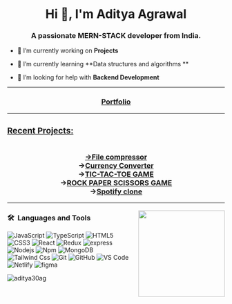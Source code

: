 <h1 align="center">Hi 👋, I'm Aditya Agrawal</h1>
<h3 align="center">A passionate MERN-STACK developer from India.</h3>

- 🔭 I’m currently working on **Projects**

- 🌱 I’m currently learning **Data structures and algorithms **

- 🤝 I’m looking for help with **Backend Development**
<hr>
<h3 align="center"><a href="https://portfolio-omega-sage-35.vercel.app/">Portfolio</a</h3>
<hr>
<h3 align="left">Recent Projects:</h3><br>
-><a href="https://github.com/Aditya30ag/Lab-project.git">File compressor </a><br>
-><a href="https://currency-converter-hole-country.netlify.app/">Currency Converter</a><br>
-><a href="https://ephemeral-sable-db7856.netlify.app">TIC-TAC-TOE GAME</a><br>
-><a href="https://rock-paper-scissora-all.netlify.app">ROCK PAPER SCISSORS GAME</a><br>
-><a href="https://comfy-meerkat-d7425c.netlify.app">Spotify clone</a>
<hr>
<img src="https://i.pinimg.com/originals/e4/26/70/e426702edf874b181aced1e2fa5c6cde.gif" height="200px" align="right"/>

### 🛠 &nbsp;Languages and Tools

![JavaScript](https://img.shields.io/badge/-JavaScript-%23F7DF1C?style=for-the-badge&logo=javascript&logoColor=000000&labelColor=%23F7DF1C&color=%23FFCE5A)
![TypeScript](https://img.shields.io/badge/-TypeScript-61DAFB?style=for-the-badge&logo=TypeScript&logoColor=ffffff)
![HTML5](https://img.shields.io/badge/-HTML5-%23E44D27?style=for-the-badge&logo=html5&logoColor=ffffff)
![CSS3](https://img.shields.io/badge/-CSS3-%231572B6?style=for-the-badge&logo=css3)
![React](https://img.shields.io/badge/-React-61DAFB?style=for-the-badge&logo=react&logoColor=ffffff)
![Redux](https://img.shields.io/badge/-Redux-3f51b5?style=for-the-badge&logo=redux&logoColor=ffffff)
![express](https://img.shields.io/badge/Express.js-404D59?style=for-the-badge)
![Nodejs](https://img.shields.io/badge/-Nodejs-339933?style=for-the-badge&logo=Node.js&logoColor=ffffff)
![Npm](https://img.shields.io/badge/-npm-CB3837?style=for-the-badge&logo=npm)
![MongoDB](https://img.shields.io/badge/MongoDB-4EA94B?style=for-the-badge&logo=mongodb&logoColor=white)
![Tailwind Css](https://img.shields.io/badge/Tailwind_CSS-38B2AC?style=for-the-badge&logo=tailwind-css&logoColor=white)
![Git](https://img.shields.io/badge/-Git-%23F05032?style=for-the-badge&logo=git&logoColor=%23ffffff)
![GitHub](https://img.shields.io/badge/-GitHub-181717?style=for-the-badge&logo=github)
![VS Code](http://img.shields.io/badge/-VS%20Code-007ACC?style=for-the-badge&logo=visual-studio-code&logoColor=ffffff)
![Netlify](https://img.shields.io/badge/Netlify-00C7B7?style=for-the-badge&logo=netlify&logoColor=white)
![figma](https://img.shields.io/badge/figma-0AC97F?style=for-the-badge&logo=figma&logoColor=white)
<br/>
<p><img align="center" src="https://github-readme-stats.vercel.app/api/top-langs?username=aditya30ag&show_icons=true&locale=en&layout=compact" alt="aditya30ag" /></p>

